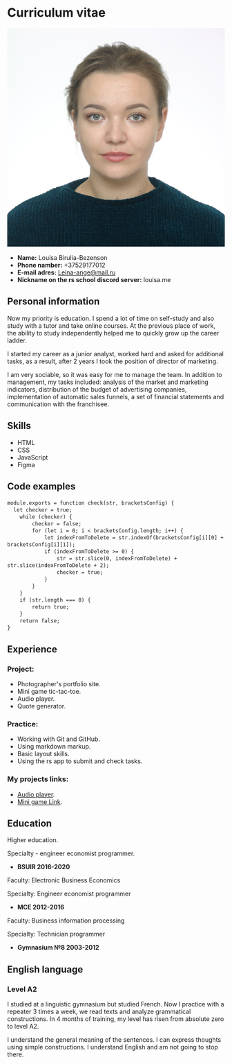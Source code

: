# Curriculum vitae
![My foto](/Birulia-Bezenson.JPG "My foto")
- **Name:** Louisa Birulia-Bezenson
- **Phone namber:** +37529177012
- **E-mail adres:** Leina-ange@mail.ru
- **Nickname on the rs school discord server:** louisa.me
## Personal information
Now my priority is education. I spend a lot of time on self-study and also study with a tutor and take online courses. At the previous place of work, the ability to study independently helped me to quickly grow up the career ladder.

I started my career as a junior analyst, worked hard and asked for additional tasks, as a result, after 2 years I took the position of director of marketing.

I am very sociable, so it was easy for me to manage the team. In addition to management, my tasks included: analysis of the market and marketing indicators, distribution of the budget of advertising companies, implementation of automatic sales funnels, a set of financial statements and communication with the franchisee.

## Skills
- HTML
- CSS
- JavaScript
- Figma

## Code examples
``` 
module.exports = function check(str, bracketsConfig) {
  let checker = true;
    while (checker) {
        checker = false;
        for (let i = 0; i < bracketsConfig.length; i++) {
            let indexFromToDelete = str.indexOf(bracketsConfig[i][0] + bracketsConfig[i][1]);
            if (indexFromToDelete >= 0) {
                str = str.slice(0, indexFromToDelete) + str.slice(indexFromToDelete + 2);
                checker = true;
            }
        }
    }
    if (str.length === 0) {
        return true;
    }
    return false;
}
```
## Experience
### Рroject:
 - Photographer's portfolio site.
 - Mini game tic-tac-toe.
 - Audio player.
 - Quote generator.
### Practice:
 - Working with Git and GitHub.
 - Using markdown markup.
 - Basic layout skills. 
 - Using the rs app to submit and check tasks.
### My projects links:
 - [Audio player](https://rolling-scopes-school.github.io/louise-birulia-bezenson-JSFEPRESCHOOL/eco-sounds/# "sounds").
 - [Mini game Link](https://rolling-scopes-school.github.io/louise-birulia-bezenson-JSFEPRESCHOOL/tic-tac-toe/# "tic-tac-toe").
 
## Education
Higher education.

Specialty - engineer economist programmer.

- **BSUIR 2016-2020**

Faculty: Electronic Business Economics

Specialty: Engineer economist programmer

- **MCE 2012-2016**

Faculty: Business information processing

Specialty: Technician programmer

- **Gymnasium №8 2003-2012**

## English language

### Level A2
I studied at a linguistic gymnasium but studied French.
Now I practice with a repeater 3 times a week, we read texts and analyze grammatical constructions. In 4 months of training, my level has risen from absolute zero to level A2.

I understand the general meaning of the sentences. I can express thoughts using simple constructions. I understand English and am not going to stop there.
